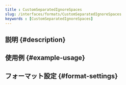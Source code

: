 ```yaml
---
title : CustomSeparatedIgnoreSpaces
slug: /interfaces/formats/CustomSeparatedIgnoreSpaces
keywords : [CustomSeparatedIgnoreSpaces]
---
```


## 説明 {#description}

## 使用例 {#example-usage}

## フォーマット設定 {#format-settings}
